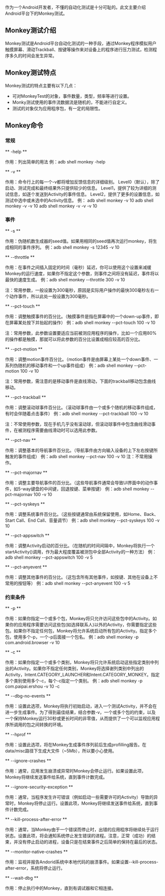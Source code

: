
  作为一个Android开发者，不懂的自动化测试是十分可耻的。此文主要介绍Android平台下的Monkey测试。

## Monkey测试介绍

  Monkey测试是Android平台自动化测试的一种手段，通过Monkey程序模拟用户触摸屏幕、滑动Trackball、按键等操作来对设备上的程序进行压力测试，检测程序多久的时间会发生异常。

## Monkey测试特点

Monkey测试的特点主要有以下几点：
 * 可对MonkeyTest的对象，事件数量，类型，频率等进行设置。
 * Monky测试使用的事件流数据流是随机的，不能进行自定义。
 * 测试的对象仅为应用程序包，有一定的局限性。

## Monkey命令

### 常规

** -help ** 

作用：列出简单的用法
例：adb shell monkey -help
 
** -v **

作用：命令行上的每一个-v都将增加反馈信息的详细级别。
Level0（默认），除了启动、测试完成和最终结果外只提供较少的信息。
Level1，提供了较为详细的测试信息，如逐个发送到Activity的事件信息。
Level2，提供了更多的设置信息，如测试中选中或未选中的Activity信息。
例： adb shell monkey -v 10
    adb shell monkey -v -v 10
    adb shell monkey -v -v -v 10

### 事件

** -s <seed> **

作用：伪随机数生成器的seed值。如果用相同的seed值再次运行monkey，将生成相同的事件序列。
例：adb shell monkey -s 12345 -v 10

** --throttle <milliseconds> **

作用：在事件之间插入固定的时间（毫秒）延迟，你可以使用这个设置来减缓Monkey的运行速度，如果你不指定这个参数，则事件之间将没有延迟，事件将以最快的速度生成。
例：adb shell monkey --throttle 300 -v 10

注：常用参数，一般设置为300毫秒，原因是实际用户操作的最快300毫秒左右一个动作事件，所以此处一般设置为300毫秒。

** --pct-touch <percent> **

作用：调整触摸事件的百分比。（触摸事件是指在屏幕中的一个down-up事件，即在屏幕某处按下并抬起的操作）
例：adb shell monkey --pct-touch 100 -v 10

注：常用参数，此参数设置要适应当前被测应用程序的操作，比如一个应用80%的操作都是触摸，那就可以将此参数的百分比设置成相应较高的百分比。

** --pct-motion <percent> **

作用：调整motion事件百分比。（motion事件是由屏幕上某处一个down事件、一系列伪随机的移动事件和一个up事件组成）
例：adb shell monkey --pct-motion 100 -v 10

注：常用参数，需注意的是移动事件是直线滑动，下面的trackball移动包含曲线移动。

** --pct-trackball <percent> **

作用：调整滚动球事件百分比。（滚动球事件由一个或多个随机的移动事件组成，有时会伴随着点击事件）
例：adb shell monkey --pct-trackball 100 -v 10

注：不常使用参数，现在手机几乎没有滚动球，但滚动球事件中包含曲线滑动事件，在被测程序需要曲线滑动时可以选用此参数。

** --pct-nav <percent> **

作用：调整基本的导航事件百分比。（导航事件由方向输入设备的上下左右按键所触发的事件组成）
例：adb shell monkey --pct-nav 100 -v 10
注：不常用操作。

** --pct-majornav <percent> **

作用：调整主要导航事件的百分比。（这些导航事件通常会导致UI界面中的动作事件，如5-way键盘的中间键，回退按键、菜单按键）
例：adb shell monkey --pct-majornav 100 -v 10

** --pct-syskeys <percent> **

作用：调整系统事件百分比。（这些按键通常由系统保留使用，如Home、Back、Start Call、End Call、音量调节）
例：adb shell monkey --pct-syskeys 100 -v 10

** --pct-appswitch <percent> **

作用：调整Activity启动的百分比。（在随机的时间间隔中，Monkey将执行一个startActivity()调用，作为最大程度覆盖被测包中全部Activity的一种方法）
例：adb shell monkey --pct-appswitch 100 -v 5

** --pct-anyevent **

作用：调整其他事件的百分比。（这包含所有其他事件，如按键、其他在设备上不常用的按钮等）
例：adb shell monkey --pct-anyevent 100 -v 5

### 约束条件

** -p <allowed-package-name> **

作用：如果你指定一个或多个包，Monkey将只允许访问这些包中的Activity。如果你的应用程序需要访问这些包(如选择联系人)以外的Activity，你需要指定这些包。如果你不指定任何包，Monkey将允许系统启动所有包的Activity。指定多个包，使用多个-p，一个-p后面接一个包名。
例：adb shell monkey -p com.android.browser -v 10

** -c <main-category> **

作用：如果你指定一个或多个类别，Monkey将只允许系统启动这些指定类别中列出的Activity。如果你不指定任何类别，Monkey将选择谢列类别中列出的Activity，Intent.CATEGORY_LAUNCHER和Intent.CATEGORY_MONKEY。指定多个类别使用多个-c，每个-c指定一个类别。
例：adb shell monkey -p com.paipai.ershou -v 10 -c

** --dbg-no-events **

作用：设置此选项，Monkey将执行初始启动，进入一个测试Activity，并不会在进一步生成事件。为了得到最佳结果，结合参数-v，一个或多个包的约束，以及一个保持Monkey运行30秒或更长时间的非零值，从而提供了一个可以监视应用程序所调用的包之间转换的环境。

** --hprof **

作用：设置此选项，将在Monkey生成事件序列前后生成profilling报告。在data/misc路径下生成大文件（~5Mb），所以要小心使用。

** --ignore-crashes **

作用：通常，应用发生崩溃或异常时Monkey会停止运行。如果设置此项，Monkey将继续发送事件给系统，直到事件计数完成。

** --ignore-security-exception **

作用：通常，当程序发生许可错误（例如启动一些需要许可的Activity）导致的异常时，Monkey将停止运行。设置此项，Monkey将继续发送事件给系统，直到事件计数完成。

** --kill-process-after-error **

作用：通常，当Monkey由于一个错误而停止时，出错的应用程序将继续处于运行状态。设置此项，将会通知系统停止发生错误的进程。注意，正常（成功）的结束，并没有停止启动的进程，设备只是在结束事件之后简单的保持在最后的状态。

** --monitor-native-crashes **

作用：监视并报告Andorid系统中本地代码的崩溃事件。如果设置--kill-process-after-error，系统将停止运行。

** --wait-dbg **

作用：停止执行中的Monkey，直到有调试器和它相连接。


